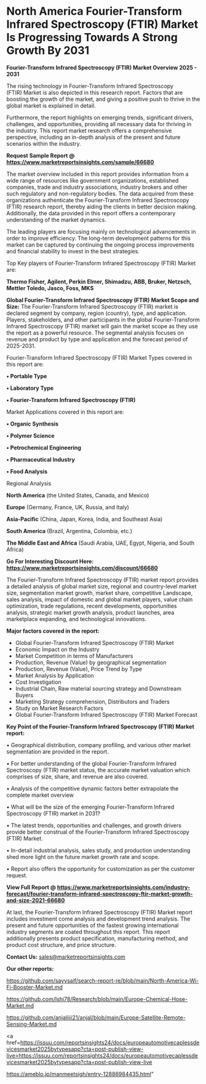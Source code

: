 # North America Fourier-Transform Infrared Spectroscopy (FTIR) Market Is Progressing Towards A Strong Growth By 2031

<Strong> Fourier-Transform Infrared Spectroscopy (FTIR) Market Overview 2025 - 2031</strong>

The rising technology in Fourier-Transform Infrared Spectroscopy (FTIR) Market is also depicted in this research report. Factors that are boosting the growth of the market, and giving a positive push to thrive in the global market is explained in detail.

Furthermore, the report highlights on emerging trends, significant drivers, challenges, and opportunities, providing all necessary data for thriving in the industry. This report market research offers a comprehensive perspective, including an in-depth analysis of the present and future scenarios within the industry.

<strong>Request Sample Report @ <a href=https://www.marketreportsinsights.com/sample/66680>https://www.marketreportsinsights.com/sample/66680</a></strong>

The market overview included in this report provides information from a wide range of resources like government organizations, established companies, trade and industry associations, industry brokers and other such regulatory and non-regulatory bodies. The data acquired from these organizations authenticate the Fourier-Transform Infrared Spectroscopy (FTIR) research report, thereby aiding the clients in better decision making. Additionally, the data provided in this report offers a contemporary understanding of the market dynamics.

The leading players are focusing mainly on technological advancements in order to improve efficiency. The long-term development patterns for this market can be captured by continuing the ongoing process improvements and financial stability to invest in the best strategies.

Top Key players of Fourier-Transform Infrared Spectroscopy (FTIR) Market are:

<strong>Thermo Fisher, Agilent, Perkin Elmer, Shimadzu, ABB, Bruker, Netzsch, Mettler Toledo, Jasco, Foss, MKS</strong>

<strong><b>Global Fourier-Transform Infrared Spectroscopy (FTIR) Market Scope and Size:</b></strong>
The Fourier-Transform Infrared Spectroscopy (FTIR) market is declared segment by company, region (country), type, and application. Players, stakeholders, and other participants in the global Fourier-Transform Infrared Spectroscopy (FTIR) market will gain the market scope as they use the report as a powerful resource. The segmental analysis focuses on revenue and product by type and application and the forecast period of 2025-2031.

Fourier-Transform Infrared Spectroscopy (FTIR) Market Types covered in this report are:

<strong>• Portable Type

• Laboratory Type

• Fourier-Transform Infrared Spectroscopy (FTIR)</strong>

Market Applications covered in this report are:

<strong>• Organic Synthesis

• Polymer Science

• Petrochemical Engineering

• Pharmaceutical Industry

• Food Analysis</strong> 

Regional Analysis

<strong>North America</strong> (the United States, Canada, and Mexico)

<strong>Europe</strong> (Germany, France, UK, Russia, and Italy)

<strong>Asia-Pacific</strong> (China, Japan, Korea, India, and Southeast Asia)

<strong>South America</strong> (Brazil, Argentina, Colombia, etc.)

<strong>The Middle East and Africa</strong> (Saudi Arabia, UAE, Egypt, Nigeria, and South Africa)

<strong>Go For Interesting Discount Here: <a href=https://www.marketreportsinsights.com/discount/66680>https://www.marketreportsinsights.com/discount/66680</a></strong>

The Fourier-Transform Infrared Spectroscopy (FTIR) market report provides a detailed analysis of global market size, regional and country-level market size, segmentation market growth, market share, competitive Landscape, sales analysis, impact of domestic and global market players, value chain optimization, trade regulations, recent developments, opportunities analysis, strategic market growth analysis, product launches, area marketplace expanding, and technological innovations.

<strong><b>Major factors covered in the report:</b></strong>
<ul>
  <li>Global Fourier-Transform Infrared Spectroscopy (FTIR) Market </li>
  <li>Economic Impact on the Industry</li>
  <li>Market Competition in terms of Manufacturers</li>
  <li>Production, Revenue (Value) by geographical segmentation</li>
  <li>Production, Revenue (Value), Price Trend by Type</li>
  <li>Market Analysis by Application</li>
  <li>Cost Investigation</li>
  <li>Industrial Chain, Raw material sourcing strategy and Downstream Buyers</li>
  <li>Marketing Strategy comprehension, Distributors and Traders</li>
  <li>Study on Market Research Factors</li>
  <li>Global Fourier-Transform Infrared Spectroscopy (FTIR) Market Forecast</li>
</ul>

<strong><b>Key Point of the Fourier-Transform Infrared Spectroscopy (FTIR) Market report:</b></strong>

• Geographical distribution, company profiling, and various other market segmentation are provided in the report.

• For better understanding of the global Fourier-Transform Infrared Spectroscopy (FTIR) market status, the accurate market valuation which comprises of size, share, and revenue are also covered.

• Analysis of the competitive dynamic factors better extrapolate the complete market overview

• What will be the size of the emerging Fourier-Transform Infrared Spectroscopy (FTIR) market in 2031?

• The latest trends, opportunities and challenges, and growth drivers provide better construal of the Fourier-Transform Infrared Spectroscopy (FTIR) Market.

• In-detail industrial analysis, sales study, and production understanding shed more light on the future market growth rate and scope.

• Report also offers the opportunity for customization as per the customer request.

<strong><b>View Full Report @ <a href=https://www.marketreportsinsights.com/industry-forecast/fourier-transform-infrared-spectroscopy-ftir-market-growth-and-size-2021-66680>https://www.marketreportsinsights.com/industry-forecast/fourier-transform-infrared-spectroscopy-ftir-market-growth-and-size-2021-66680</a></b></strong>


At last, the Fourier-Transform Infrared Spectroscopy (FTIR) Market report includes investment come analysis and development trend analysis. The present and future opportunities of the fastest growing international industry segments are coated throughout this report. This report additionally presents product specification, manufacturing method, and product cost structure, and price structure.

<strong>Contact Us:</strong>
sales@marketreportsinsights.com

<strong>Our other reports:</strong>

<a href=https://github.com/sayysaif/search-report-re/blob/main/North-America-Wi-Fi-Booster-Market.md>https://github.com/sayysaif/search-report-re/blob/main/North-America-Wi-Fi-Booster-Market.md</a>

<a href=https://github.com/Ishi78/Research/blob/main/Europe-Chemical-Hose-Market.md>https://github.com/Ishi78/Research/blob/main/Europe-Chemical-Hose-Market.md</a>

<a href=https://github.com/anjaliiii21/anjal/blob/main/Europe-Satellite-Remote-Sensing-Market.md>https://github.com/anjaliiii21/anjal/blob/main/Europe-Satellite-Remote-Sensing-Market.md</a>

<a href=https://issuu.com/reportsinsights24/docs/europeautomotivecaplessdevicesmarket2025bytypesapp?cta=post-publish-view-live>https://issuu.com/reportsinsights24/docs/europeautomotivecaplessdevicesmarket2025bytypesapp?cta=post-publish-view-live</a>

<a href=https://ameblo.jp/manmeetsigh/entry-12886984435.html>https://ameblo.jp/manmeetsigh/entry-12886984435.html</a>"
